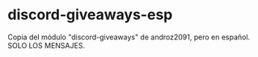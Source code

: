 # discord-giveaways-esp
Copia del módulo "discord-giveaways" de androz2091, pero en español. SOLO LOS MENSAJES.
